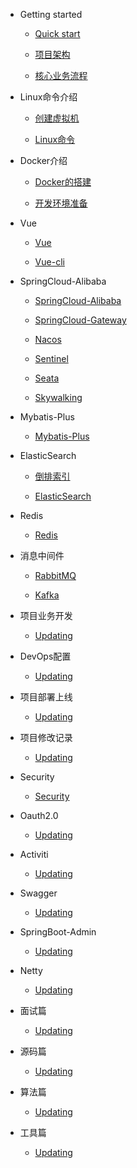 - Getting started

  - [Quick start](quickstart.md)
  
  - [项目架构](project_architect.md)
  
  - [核心业务流程](business_flow.md)
  

- Linux命令介绍

  - [创建虚拟机](create_vm.md) 
  
  - [Linux命令](linux_command.md)
  
- Docker介绍

  - [Docker的搭建](docker.md) 
  
  - [开发环境准备](dev_env.md)
  
- Vue

  - [Vue](vue.md)
  
  - [Vue-cli](vue_cli.md)
  
- SpringCloud-Alibaba

  - [SpringCloud-Alibaba](springcloud_alibaba.md)
  
  - [SpringCloud-Gateway](springcloud_gateway.md)
  
  - [Nacos](nacos.md)
  
  - [Sentinel](sentinel.md)
  
  - [Seata](seata.md)
  
  - [Skywalking](skywalking.md)
  
- Mybatis-Plus

  - [Mybatis-Plus](mybatis_plus.md)
 

- ElasticSearch

  - [倒排索引](unindex.md)
 
  - [ElasticSearch](elasticsearch.md)
  
- Redis

  - [Redis](redis.md)
  
- 消息中间件

  - [RabbitMQ](rabbitmq.md)
  
  - [Kafka](kafka.md)
  
- 项目业务开发

  - [Updating](Updating.md)

- DevOps配置

  - [Updating](Updating.md)

- 项目部署上线

  - [Updating](Updating.md)


- 项目修改记录  

  - [Updating](Updating.md)

  
- Security

  - [Security](security.md)

  
- Oauth2.0

  - [Updating](Updating.md)
  
- Activiti

  - [Updating](Updating.md)

- Swagger

  - [Updating](Updating.md)


- SpringBoot-Admin

  - [Updating](Updating.md)


- Netty

  - [Updating](Updating.md)

  
- 面试篇

  - [Updating](Updating.md)


- 源码篇

  - [Updating](Updating.md)


- 算法篇

  - [Updating](Updating.md)


- 工具篇

  - [Updating](Updating.md)
  
